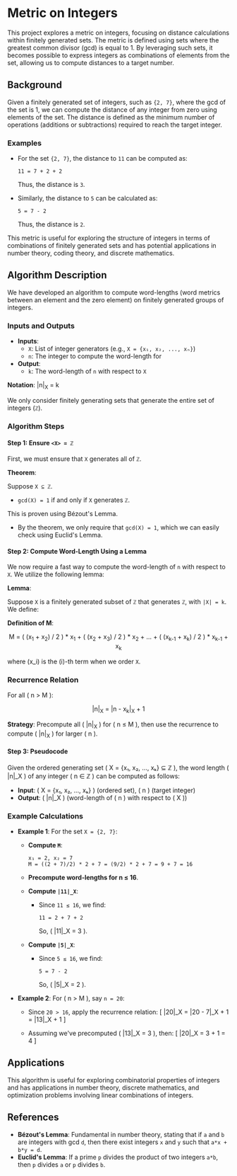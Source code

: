 # Metric on Integers

This project explores a metric on integers, focusing on distance calculations within finitely generated sets. The metric is defined using sets where the greatest common divisor (gcd) is equal to 1. By leveraging such sets, it becomes possible to express integers as combinations of elements from the set, allowing us to compute distances to a target number.

## Background

Given a finitely generated set of integers, such as `{2, 7}`, where the gcd of the set is 1, we can compute the distance of any integer from zero using elements of the set. The distance is defined as the minimum number of operations (additions or subtractions) required to reach the target integer.

### Examples

- For the set `{2, 7}`, the distance to `11` can be computed as:
    ```
    11 = 7 + 2 + 2
    ```
    Thus, the distance is `3`.

- Similarly, the distance to `5` can be calculated as:
    ```
    5 = 7 - 2
    ```
    Thus, the distance is `2`.

This metric is useful for exploring the structure of integers in terms of combinations of finitely generated sets and has potential applications in number theory, coding theory, and discrete mathematics.

## Algorithm Description

We have developed an algorithm to compute word-lengths (word metrics between an element and the zero element) on finitely generated groups of integers.

### Inputs and Outputs

- **Inputs**:
  - `X`: List of integer generators (e.g., `X = {x₁, x₂, ..., xₙ}`)
  - `n`: The integer to compute the word-length for
- **Output**:
  - `k`: The word-length of `n` with respect to `X`

**Notation**: 
|n|<sub>X</sub> = k

We only consider finitely generating sets that generate the entire set of integers (`ℤ`).

### Algorithm Steps

#### Step 1: Ensure `<X> = ℤ`

First, we must ensure that `X` generates all of `ℤ`.

**Theorem**:

Suppose `X ⊆ ℤ`.

- `gcd(X) = 1` if and only if `X` generates `ℤ`.

This is proven using Bézout's Lemma.

- By the theorem, we only require that `gcd(X) = 1`, which we can easily check using Euclid's Lemma.

#### Step 2: Compute Word-Length Using a Lemma

We now require a fast way to compute the word-length of `n` with respect to `X`. We utilize the following lemma:

**Lemma**:

Suppose `X` is a finitely generated subset of `ℤ` that generates `ℤ`, with `|X| = k`. We define:

**Definition of M**:

<div align="center">
  M = ( (x<sub>1</sub> + x<sub>2</sub>) / 2 ) * x<sub>1</sub> + ( (x<sub>2</sub> + x<sub>3</sub>) / 2 ) * x<sub>2</sub> + ... + ( (x<sub>k-1</sub> + x<sub>k</sub>) / 2 ) * x<sub>k-1</sub> + x<sub>k</sub>
</div>

where \(x_i\) is the \(i\)-th term when we order `X`.

### Recurrence Relation

For all \( n > M \):
<div align="center">
  |n|<sub>X</sub> = |n - x<sub>k</sub>|<sub>X</sub> + 1
</div>

**Strategy**: Precompute all \( |n|<sub>X</sub> \) for \( n ≤ M \), then use the recurrence to compute \( |n|<sub>X</sub> \) for larger \( n \).

#### Step 3: Pseudocode

Given the ordered generating set \( X = \{x₁, x₂, ..., xₖ\} ⊆ ℤ \), the word length \( |n|_X \) of any integer \( n ∈ ℤ \) can be computed as follows:

- **Input**: \( X = \{x₁, x₂, ..., xₖ\} \) (ordered set), \( n \) (target integer) 
- **Output**: \( |n|_X \) (word-length of \( n \) with respect to \( X \))

### Example Calculations

- **Example 1**: For the set `X = {2, 7}`:

  - **Compute `M`**:
    ```
    x₁ = 2, x₂ = 7
    M = ((2 + 7)/2) * 2 + 7 = (9/2) * 2 + 7 = 9 + 7 = 16
    ```
  
  - **Precompute word-lengths for n ≤ 16**.

  - **Compute `|11|_X`**:
    - Since `11 ≤ 16`, we find:
      ```
      11 = 2 + 7 + 2
      ```
      So, \( |11|_X = 3 \).

  - **Compute `|5|_X`**:
    - Since `5 ≤ 16`, we find:
      ```
      5 = 7 - 2
      ```
      So, \( |5|_X = 2 \).

- **Example 2**: For \( n > M \), say `n = 20`:
  - Since `20 > 16`, apply the recurrence relation:
    \[
    |20|_X = |20 - 7|_X + 1 = |13|_X + 1
    \]
  
  - Assuming we've precomputed \( |13|_X = 3 \), then:
    \[
    |20|_X = 3 + 1 = 4
    \]

## Applications

This algorithm is useful for exploring combinatorial properties of integers and has applications in number theory, discrete mathematics, and optimization problems involving linear combinations of integers.

## References

- **Bézout's Lemma**: Fundamental in number theory, stating that if `a` and `b` are integers with gcd `d`, then there exist integers `x` and `y` such that `a*x + b*y = d`.
- **Euclid's Lemma**: If a prime `p` divides the product of two integers `a*b`, then `p` divides `a` or `p` divides `b`.

